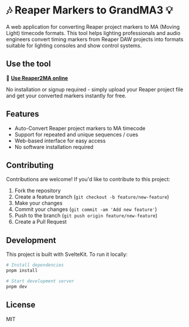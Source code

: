 # 🎶 Reaper Markers to GrandMA3 💡

A web application for converting Reaper project markers to MA (Moving Light) timecode formats. This tool helps lighting professionals and audio engineers convert timing markers from Reaper DAW projects into formats suitable for lighting consoles and show control systems.

## Use the tool

🚀 **[Use Reaper2MA online](https://projects.hannesrueger.de/reaper2ma/)**

No installation or signup required - simply upload your Reaper project file and get your converted markers instantly for free.

## Features

-   Auto-Convert Reaper project markers to MA timecode
-   Support for repeated and unique sequences / cues
-   Web-based interface for easy access
-   No software installation required

## Contributing

Contributions are welcome! If you'd like to contribute to this project:

1. Fork the repository
2. Create a feature branch (`git checkout -b feature/new-feature`)
3. Make your changes
4. Commit your changes (`git commit -am 'Add new feature'`)
5. Push to the branch (`git push origin feature/new-feature`)
6. Create a Pull Request

## Development

This project is built with SvelteKit. To run it locally:

```sh
# Install dependencies
pnpm install

# Start development server
pnpm dev
```

## License

MIT
